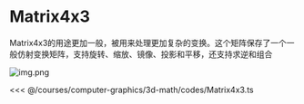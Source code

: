 # Matrix4x3

Matrix4x3的用途更加一般，被用来处理更加复杂的变换。这个矩阵保存了一个一般仿射变换矩阵，支持旋转、缩放、镜像、投影和平移，还支持求逆和组合

![img.png](/imgs/computes-course/matrix4x3.png)

<<< @/courses/computer-graphics/3d-math/codes/Matrix4x3.ts
